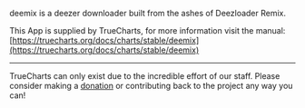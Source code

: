 deemix is a deezer downloader built from the ashes of Deezloader Remix.

This App is supplied by TrueCharts, for more information visit the manual: [https://truecharts.org/docs/charts/stable/deemix](https://truecharts.org/docs/charts/stable/deemix)

---

TrueCharts can only exist due to the incredible effort of our staff.
Please consider making a [donation](https://truecharts.org/docs/about/sponsor) or contributing back to the project any way you can!

